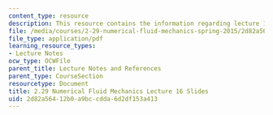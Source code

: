 ```yaml
---
content_type: resource
description: This resource contains the information regarding lecture 16 slides.
file: /media/courses/2-29-numerical-fluid-mechanics-spring-2015/2d82a56412b0a9bccdda6d2df153a413_MIT2_29S15_Lecture16.pdf
file_type: application/pdf
learning_resource_types:
- Lecture Notes
ocw_type: OCWFile
parent_title: Lecture Notes and References
parent_type: CourseSection
resourcetype: Document
title: 2.29 Numerical Fluid Mechanics Lecture 16 Slides
uid: 2d82a564-12b0-a9bc-cdda-6d2df153a413
---
```

